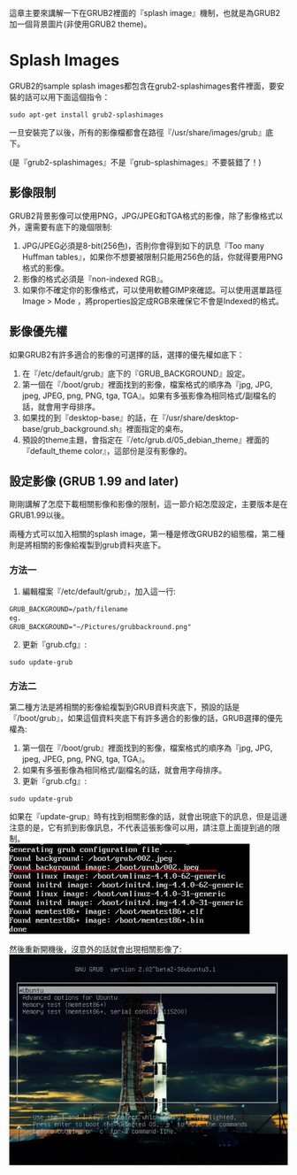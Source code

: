 這章主要來講解一下在GRUB2裡面的『splash image』機制，也就是為GRUB2加一個背景圖片(非使用GRUB2 theme)。
# Splash Images

GRUB2的sample splash images都包含在grub2-splashimages套件裡面，要安裝的話可以用下面這個指令：
```
sudo apt-get install grub2-splashimages
```
一旦安裝完了以後，所有的影像檔都會在路徑『/usr/share/images/grub』底下。

(是『grub2-splashimages』不是『grub-splashimages』不要裝錯了！)

## 影像限制
GRUB2背景影像可以使用PNG，JPG/JPEG和TGA格式的影像，除了影像格式以外，還需要有底下的幾個限制:
1. JPG/JPEG必須是8-bit(256色)，否則你會得到如下的訊息『Too many Huffman tables』，如果你不想要被限制只能用256色的話，你就得要用PNG格式的影像。
2. 影像的格式必須是『non-indexed RGB』。
3. 如果你不確定你的影像格式，可以使用軟體GIMP來確認。可以使用選單路徑 Image > Mode ，將properties設定成RGB來確保它不會是Indexed的格式。

## 影像優先權
如果GRUB2有許多適合的影像的可選擇的話，選擇的優先權如底下：
1. 在『/etc/default/grub』底下的『GRUB_BACKGROUND』設定。
2. 第一個在『/boot/grub』裡面找到的影像，檔案格式的順序為『jpg, JPG, jpeg, JPEG, png, PNG, tga, TGA』。如果有多張影像為相同格式/副檔名的話，就會用字母排序。
3. 如果找的到『desktop-base』的話，在『/usr/share/desktop-base/grub_background.sh』裡面指定的桌布。
4. 預設的theme主題，會指定在『/etc/grub.d/05_debian_theme』裡面的『default_theme color』，這部份是沒有影像的。


## 設定影像 (GRUB 1.99 and later)
剛剛講解了怎麼下載相關影像和影像的限制，這一節介紹怎麼設定，主要版本是在GRUB1.99以後。

兩種方式可以加入相關的splash image，第一種是修改GRUB2的組態檔，第二種則是將相關的影像給複製到grub資料夾底下。

### 方法一
1. 編輯檔案『/etc/default/grub』，加入這一行:
```
GRUB_BACKGROUND=/path/filename 
eg. 
GRUB_BACKGROUND="~/Pictures/grubbackround.png"
```
2. 更新『grub.cfg』:
```
sudo update-grub
```

### 方法二
第二種方法是將相關的影像給複製到GRUB資料夾底下，預設的話是『/boot/grub』，如果這個資料夾底下有許多適合的影像的話，GRUB選擇的優先權為:
1. 第一個在『/boot/grub』裡面找到的影像，檔案格式的順序為『jpg, JPG, jpeg, JPEG, png, PNG, tga, TGA』。
2. 如果有多張影像為相同格式/副檔名的話，就會用字母排序。
3. 更新『grub.cfg』:
```
sudo update-grub
```
如果在『update-grup』時有找到相關影像的話，就會出現底下的訊息，但是這邊注意的是，它有抓到影像訊息，不代表這張影像可以用，請注意上面提到過的限制。<br>
![](Imgs/display/display001.PNG)


然後重新開機後，沒意外的話就會出現相關影像了:
![](Imgs/display/display002.PNG)


